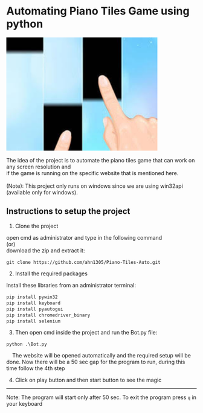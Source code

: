 # Automating Piano Tiles Game using python

<img src = "Images/main.jpg" height= "300" />


The idea of the project is to automate the piano tiles game that can work on any screen resolution and <br />
if the game is running on the specific website that is mentioned here.
<br /><br />
(Note): This project only runs on windows since we are using win32api (available only for windows).

## Instructions to setup the project

1. Clone the project

open cmd as administrator and type in the following command <br /> 
(or) <br />
download the zip and extract it:

```
git clone https://github.com/ahn1305/Piano-Tiles-Auto.git
```
2. Install the required packages

Install these libraries from an administrator terminal:
```
pip install pywin32
pip install keyboard
pip install pyautogui
pip install chromedriver_binary
pip install selenium
```
3. Then open cmd inside the project and run the Bot.py file:

```
python .\Bot.py
```
&nbsp;&nbsp;&nbsp;&nbsp;The website will be opened automatically and the required setup will be done.
Now there will be a 50 sec gap for the program to run, during this time follow the 4th step

4. Click on play button and then start button to see the magic

<hr />

Note: The program will start only after 50 sec.
To exit the program press ``` q ``` in your keyboard